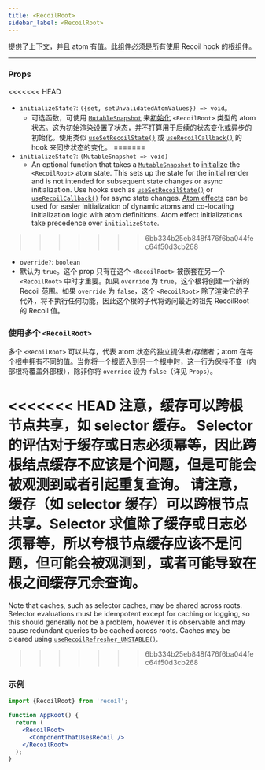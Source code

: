```yaml
---
title: <RecoilRoot>
sidebar_label: <RecoilRoot>
---
```


提供了上下文，并且 atom 有值。此组件必须是所有使用 Recoil hook 的根组件。

---

### Props
<<<<<<< HEAD
- `initializeState?`: `({set, setUnvalidatedAtomValues}) => void`。
  - 可选函数，可使用 [`MutableSnapshot`](/docs/api-reference/core/Snapshot#Transforming_Snapshots) 来[初始化](/docs/api-reference/core/Snapshot#state-initialization) `<RecoilRoot>` 类型的 atom 状态。这为初始渲染设置了状态，并不打算用于后续的状态变化或异步的初始化。使用类似 [`useSetRecoilState()`](/docs/api-reference/core/useSetRecoilState) 或 [`useRecoilCallback()`](/docs/api-reference/core/useRecoilCallback) 的 hook 来同步状态的变化。
=======
- `initializeState?`: `(MutableSnapshot => void)`
  - An optional function that takes a [`MutableSnapshot`](/docs/api-reference/core/Snapshot#transforming-snapshots) to [initialize](/docs/api-reference/core/Snapshot#state-initialization) the `<RecoilRoot>` atom state.  This sets up the state for the initial render and is not intended for subsequent state changes or async initialization.  Use hooks such as [`useSetRecoilState()`](/docs/api-reference/core/useSetRecoilState) or [`useRecoilCallback()`](/docs/api-reference/core/useRecoilCallback) for async state changes.  [Atom effects](/docs/guides/atom-effects) can be used for easier initialization of dynamic atoms and co-locating initialization logic with atom definitions.  Atom effect initializations take precedence over `initializeState`.
>>>>>>> 6bb334b25eb848f476f6ba044fec64f50d3cb268
- `override?`: `boolean`
 - 默认为 `true`。这个 prop 只有在这个 `<RecoilRoot>` 被嵌套在另一个 `<RecoilRoot>` 中时才重要。如果 `override` 为 `true`，这个根将创建一个新的 Recoil 范围。如果 `override` 为 `false`，这个 `<RecoilRoot>` 除了渲染它的子代外，将不执行任何功能，因此这个根的子代将访问最近的祖先 RecoilRoot 的 Recoil 值。

### 使用多个 `<RecoilRoot>`

多个 `<RecoilRoot>` 可以共存，代表 atom 状态的独立提供者/存储者；atom 在每个根中拥有不同的值。当你将一个根嵌入到另一个根中时，这一行为保持不变（内部根将覆盖外部根），除非你将 `override` 设为 `false`（详见 `Props`）。

<<<<<<< HEAD
注意，缓存可以跨根节点共享，如 selector 缓存。 Selector 的评估对于缓存或日志必须幂等，因此跨根结点缓存不应该是个问题，但是可能会被观测到或者引起重复查询。
请注意，缓存（如 selector 缓存）可以跨根节点共享。Selector 求值除了缓存或日志必须幂等，所以夸根节点缓存应该不是问题，但可能会被观测到，或者可能导致在根之间缓存冗余查询。
=======
Note that caches, such as selector caches, may be shared across roots. Selector evaluations must be idempotent except for caching or logging, so this should generally not be a problem, however it is observable and may cause redundant queries to be cached across roots.  Caches may be cleared using [`useRecoilRefresher_UNSTABLE()`](/docs/api-reference/core/useRecoilRefresher).
>>>>>>> 6bb334b25eb848f476f6ba044fec64f50d3cb268

### 示例

```jsx
import {RecoilRoot} from 'recoil';

function AppRoot() {
  return (
    <RecoilRoot>
      <ComponentThatUsesRecoil />
    </RecoilRoot>
  );
}
```
